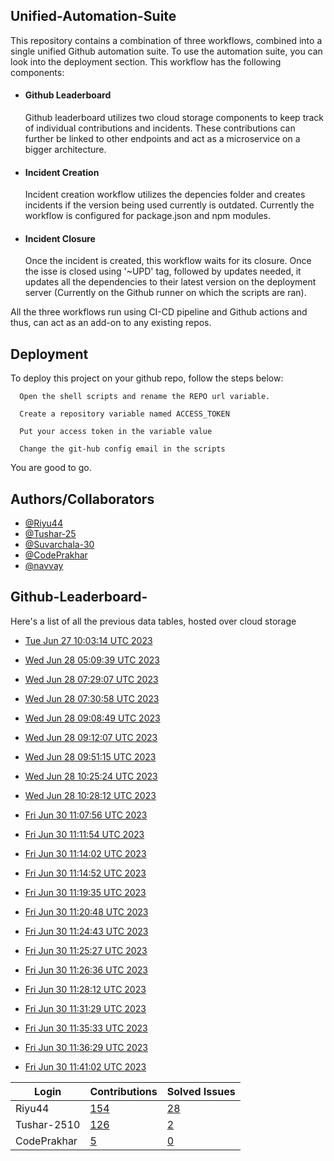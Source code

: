 
## Unified-Automation-Suite

This repository contains a combination of three workflows, combined into a single unified Github automation suite. To use the automation suite, you can look into the deployment section.
This workflow has the following components:
 - #### Github Leaderboard
   Github leaderboard utilizes two cloud storage components to keep track of individual contributions and incidents. These contributions can further be linked to other endpoints and act as a microservice on a bigger architecture.

- #### Incident Creation
  Incident creation workflow utilizes the depencies folder and creates incidents if the version being used currently is outdated. Currently the workflow is configured for package.json and npm modules.

- #### Incident Closure
  Once the incident is created, this workflow waits for its closure. Once the isse is closed using '~UPD' tag, followed by updates needed, it updates all the dependencies to their latest version on the deployment server (Currently on the Github runner on which the scripts are ran).

All the three workflows run using CI-CD pipeline and Github actions and thus, can act as an add-on to any existing repos.
## Deployment

To deploy this project on your github repo, follow the steps below:

```
  Open the shell scripts and rename the REPO url variable.
```
```
  Create a repository variable named ACCESS_TOKEN
```
```
  Put your access token in the variable value
```
```
  Change the git-hub config email in the scripts
```
You are good to go.
## Authors/Collaborators

- [@Riyu44](https://www.github.com/Riyu44)
- [@Tushar-25](https://github.com/Tushar-2510)
- [@Suvarchala-30](https://github.com/Suvarchala-30)
- [@CodePrakhar](https://github.com/CodePrakhar)
- [@navvay](https://github.com/navvay)


## Github-Leaderboard- 
Here's a list of all the previous data tables, hosted over cloud storage
- [Tue Jun 27 10:03:14 UTC 2023](https://us-central1-js-capstone-backend.cloudfunctions.net/api/games/rJolRAZEFEymHsugSTPL/scores/)
- [Wed Jun 28 05:09:39 UTC 2023](https://us-central1-js-capstone-backend.cloudfunctions.net/api/games/eF55weuWOKuMohABct2a/scores/)
- [Wed Jun 28 07:29:07 UTC 2023](https://us-central1-js-capstone-backend.cloudfunctions.net/api/games/0bvQIEFsiL3tvjWrSKcG/scores/)
- [Wed Jun 28 07:30:58 UTC 2023](https://us-central1-js-capstone-backend.cloudfunctions.net/api/games/QhhEgXRm9XKo3cANaXWU/scores/)
- [Wed Jun 28 09:08:49 UTC 2023](https://us-central1-js-capstone-backend.cloudfunctions.net/api/games/QYXQYvGizCzAFdzGfdCd/scores/)
- [Wed Jun 28 09:12:07 UTC 2023](https://us-central1-js-capstone-backend.cloudfunctions.net/api/games/ggw17MtHhpn3xWfSC4XR/scores/)
- [Wed Jun 28 09:51:15 UTC 2023](https://us-central1-js-capstone-backend.cloudfunctions.net/api/games/Dg22zwOnDzvCE8qiDdGL/scores/)
- [Wed Jun 28 10:25:24 UTC 2023](https://us-central1-js-capstone-backend.cloudfunctions.net/api/games/ROnBxRjBdZNwsh7chhPg/scores/)
- [Wed Jun 28 10:28:12 UTC 2023](https://us-central1-js-capstone-backend.cloudfunctions.net/api/games/0zmYif9vOaQi2MHiHhRL/scores/)

- [Fri Jun 30 11:07:56 UTC 2023](https://us-central1-js-capstone-backend.cloudfunctions.net/api/games/GtCNtSqsx6FgrWLOWQwK/scores/)
- [Fri Jun 30 11:11:54 UTC 2023](https://us-central1-js-capstone-backend.cloudfunctions.net/api/games/hWUBrVh7BK2XmwD0bzn9/scores/)
- [Fri Jun 30 11:14:02 UTC 2023](https://us-central1-js-capstone-backend.cloudfunctions.net/api/games/qpnjK5Y3dcYdlHIMZODG/scores/)
- [Fri Jun 30 11:14:52 UTC 2023](https://us-central1-js-capstone-backend.cloudfunctions.net/api/games/FHmrScr9iKE3CNhjDewf/scores/)
- [Fri Jun 30 11:19:35 UTC 2023](https://us-central1-js-capstone-backend.cloudfunctions.net/api/games/REbIDg73sXfFVkthDJ3C/scores/)
- [Fri Jun 30 11:20:48 UTC 2023](https://us-central1-js-capstone-backend.cloudfunctions.net/api/games/LfR2FhBkkh5y8hGknkh8/scores/)
- [Fri Jun 30 11:24:43 UTC 2023](https://us-central1-js-capstone-backend.cloudfunctions.net/api/games/a13APhvfA92zLc39Ls7g/scores/)
- [Fri Jun 30 11:25:27 UTC 2023](https://us-central1-js-capstone-backend.cloudfunctions.net/api/games/pf5rMQHrTm2qe59VBGsT/scores/)
- [Fri Jun 30 11:26:36 UTC 2023](https://us-central1-js-capstone-backend.cloudfunctions.net/api/games/xC2PEBBsHb5rP7CZBj6p/scores/)
- [Fri Jun 30 11:28:12 UTC 2023](https://us-central1-js-capstone-backend.cloudfunctions.net/api/games/k6wMgPAuJIAcRXIP7dM0/scores/)
- [Fri Jun 30 11:31:29 UTC 2023](https://us-central1-js-capstone-backend.cloudfunctions.net/api/games/k8I74dr0TTSHpPyG3xoZ/scores/)
- [Fri Jun 30 11:35:33 UTC 2023](https://us-central1-js-capstone-backend.cloudfunctions.net/api/games/TCwkcXazEtIfLn3rETMP/scores/)
- [Fri Jun 30 11:36:29 UTC 2023](https://us-central1-js-capstone-backend.cloudfunctions.net/api/games/NlwA5U6dQlRu1JEl8wxt/scores/)
- [Fri Jun 30 11:41:02 UTC 2023](https://us-central1-js-capstone-backend.cloudfunctions.net/api/games/FuUBbB26hWtsH4irSVfD/scores/)
<!--START_TABLE-->
| Login        | Contributions | Solved Issues |
| ------------ | ------------- | ------------- |
| Riyu44 | [154](https://github.com/Sopra-Banking-Software-Interns/Github-Leaderboard/commits?author=Riyu44) | [28](https://getpantry.cloud/apiv1/pantry/860a0c02-c763-41ca-9d31-ec787fc3202a/basket/Riyu44) |
| Tushar-2510 | [126](https://github.com/Sopra-Banking-Software-Interns/Github-Leaderboard/commits?author=Tushar-2510) | [2](https://getpantry.cloud/apiv1/pantry/860a0c02-c763-41ca-9d31-ec787fc3202a/basket/Tushar-2510) |
| CodePrakhar | [5](https://github.com/Sopra-Banking-Software-Interns/Github-Leaderboard/commits?author=CodePrakhar) | [0](https://getpantry.cloud/apiv1/pantry/860a0c02-c763-41ca-9d31-ec787fc3202a/basket/CodePrakhar) |
<!--END_TABLE-->
